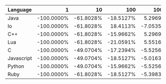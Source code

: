 | Language | 1 | 10 | 100 | 1000 | 10000 | 100000 |
| --- |  ---:| ---:| ---:| ---:| ---:| ---:|
| Java | -100.0000% | -61.8028% | -18.5127% | 5.2969% | -1.8587% | -0.5574% |
| Io | -100.0000% | -61.8028% | 18.4113% | -7.0535% | -1.9224% | N.A. |
| C++ | -100.0000% | -61.8028% | -15.9662% | 5.2969% | 2.1520% | -0.5956% |
| Lua | -100.0000% | -61.8028% | -21.0591% | 5.5516% | 1.6936% | 0.5681% |
| C | -100.0000% | -49.0704% | -17.2394% | -5.5256% | 1.8846% | -0.5995% |
| Javascript | -100.0000% | -49.0704% | -18.5127% | -5.0163% | 1.7446% | 0.5872% |
| Python | -100.0000% | -49.0704% | -15.9662% | -5.5256% | -1.7823% | 0.5821% |
| Ruby | -100.0000% | -61.8028% | -18.5127% | -5.3983% | -1.6295% | -0.7663% |
